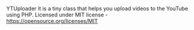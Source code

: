 YTUploader it is a tiny class that helps you upload videos to the YouTube using PHP.
Licensed under MIT license - https://opensource.org/licenses/MIT

